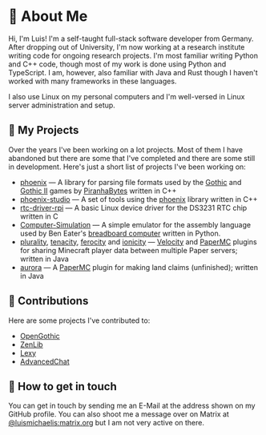 # 📍 About Me

Hi, I'm Luis! I'm a self-taught full-stack software developer from Germany. After dropping out of University, I'm now working at a research institute writing code for ongoing research projects. I'm most familiar writing Python and C++ code, though most of my work is done using Python and TypeScript. I am, however, also familiar with Java and Rust though I haven't worked with many frameworks in these languages.

I also use Linux on my personal computers and I'm well-versed in Linux server administration and setup. 

## 💾 My Projects

Over the years I've been working on a lot projects. Most of them I have abandoned but there are some that I've completed and there are some still in development. Here's just a short list of projects I've been working on:

* [phoenix](https://github.com/lmichaelis/phoenix) — A library for parsing file formats used by the [Gothic](https://en.wikipedia.org/wiki/Gothic_(video_game)) and [Gothic II](https://en.wikipedia.org/wiki/Gothic_II) games by [PiranhaBytes](https://www.piranha-bytes.com/) written in C++
* [phoenix-studio](https://github.com/lmichaelis/phoenix-studio) — A set of tools using the [phoenix](https://github.com/lmichaelis/phoenix) library written in C++
* [rtc-driver-rpi](https://github.com/lmichaelis/rtc-driver-rpi) — A basic Linux device driver for the DS3231 RTC chip written in C
* [Computer-Simulation](https://github.com/lmichaelis/Computer-Simulation) — A simple emulator for the assembly language used by Ben Eater's [breadboard computer](https://eater.net/8bit) written in Python.
* [plurality](https://github.com/OrbisMinecraft/plurality), [tenacity](https://github.com/OrbisMinecraft/tenacity), [ferocity](https://github.com/OrbisMinecraft/ferocity) and [ionicity](https://github.com/OrbisMinecraft/ionicity) — [Velocity](https://velocitypowered.com/) and [PaperMC](https://papermc.io/) plugins for sharing Minecraft player data between multiple Paper servers; written in Java
* [aurora](https://github.com/OrbisMinecraft/aurora) — A [PaperMC](https://papermc.io/) plugin for making land claims (unfinished); written in Java

## 📡 Contributions

Here are some projects I've contributed to:

* [OpenGothic](https://github.com/Try/OpenGothic)
* [ZenLib](https://github.com/ataulien/ZenLib)
* [Lexy](https://github.com/foonathan/lexy)
* [AdvancedChat](https://github.com/DarkKronicle/AdvancedChat)

## 📨 How to get in touch

You can get in touch by sending me an E-Mail at the address shown on my GitHub profile. You can also shoot me a message over on Matrix at [@luismichaelis:matrix.org](https://matrix.to/#/@luismichaelis:matrix.org) but I am not very active on there.

